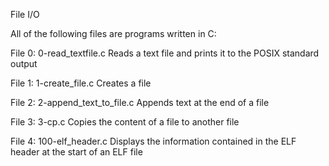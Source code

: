 File I/O

All of the following files are programs written in C:

File 0: 0-read_textfile.c
Reads a text file and prints it to the POSIX standard output

File 1: 1-create_file.c
Creates a file

File 2: 2-append_text_to_file.c
Appends text at the end of a file

File 3: 3-cp.c
Copies the content of a file to another file

File 4: 100-elf_header.c
Displays the information contained in the ELF header at the start of an ELF file

